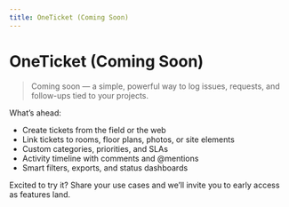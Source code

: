 ```yaml
---
title: OneTicket (Coming Soon)
---
```


# OneTicket (Coming Soon)

> Coming soon — a simple, powerful way to log issues, requests, and follow-ups tied to your projects.

What’s ahead:

- Create tickets from the field or the web
- Link tickets to rooms, floor plans, photos, or site elements
- Custom categories, priorities, and SLAs
- Activity timeline with comments and @mentions
- Smart filters, exports, and status dashboards

Excited to try it? Share your use cases and we’ll invite you to early access as features land.


